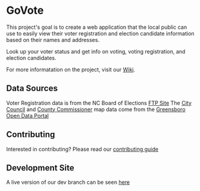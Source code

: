# GoVote
This project's goal is to create a web application that the local public can use to easily view their voter registration and election candidate information based on their names and addresses.

Look up your voter status and get info on voting, voting registration, and election candidates.

For more informatation on the project, visit our [Wiki](https://github.com/codeforgso/GoVote/wiki).

## Data Sources

Voter Registration data is from the NC Board of Elections [FTP Site](https://dl.ncsbe.gov/)
The [City Council](http://data-greensboro.opendata.arcgis.com/datasets/829c58aaaf0c4bf0b59f93bfe3cb4c13_3)
and [County Commissioner](http://data-greensboro.opendata.arcgis.com/datasets/1b60f15bb4dc4d8f96bd4831a8fbf063_5) map data come from the [Greensboro Open Data Portal](http://data-greensboro.opendata.arcgis.com/)

## Contributing
Interested in contributing? Please read our [contributing guide](./.github/CONTRIBUTING.md)

## Development Site
A live version of our dev branch can be seen [here](http://govotegso-dev-1.us-east-1.elasticbeanstalk.com/)